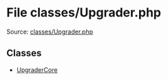 File classes/Upgrader.php
=========

Source: [classes/Upgrader.php](https://github.com/PrestaShop/PrestaShop/blob/1.5.6.0/classes/Upgrader.php)


Classes
-------

* [UpgraderCore](class.UpgraderCore.md)

